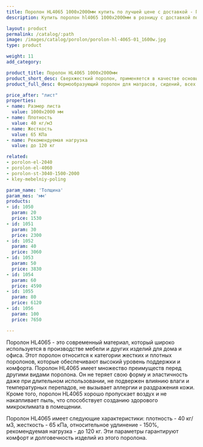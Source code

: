 ```yaml
---
title: Поролон HL4065 1000х2000мм купить по лучшей цене с доставкой - Поролоныч
description: Купить поролон hl4065 1000х2000мм в розницу с доставкой по Москве в интернет-магазине Поролоныча.

layout: product
permalink: /catalog/:path
image: /images/catalog/porolon/porolon-hl-4065-01_1600w.jpg
type: product

weight: 11
add_category: 

product_title: Поролон HL4065 1000х2000мм
product_short_desc: Сверхжесткий поролон, применяется в качестве основы для матрасов, сидений диванов и т.д.
product_full_desc: Формообразующий поролон для матрасов, сидений, всех элементов диванов и т.д. Рекомендуется использовать в качестве основного (несущего) слоя матрасов и диванов в комбинации со смягчающим слоем из поролона другой марки. Отличается долговечностью и комфортностью.

price_after: "лист"
properties:
- name: Размер листа
  value: 1000х2000 мм
- name: Плотность
  value: 40 кг/м3
- name: Жесткость
  value: 65 КПа
- name: Рекомендуемая нагрузка
  value: до 120 кг

related:
- porolon-el-2040
- porolon-el-4060
- porolon-st-3040-1500-2000
- kley-mebelniy-poling

param_name: 'Толщина'
param_mes: 'мм'
products:
- id: 1050
  param: 20
  price: 1530
- id: 1051
  param: 30
  price: 2300
- id: 1052
  param: 40
  price: 3060
- id: 1053
  param: 50
  price: 3830
- id: 1054
  param: 60
  price: 4590
- id: 1055
  param: 80
  price: 6120
- id: 1056
  param: 100
  price: 7650

---
```

Поролон HL4065 - это современный материал, который широко используется в производстве мебели и других изделий для дома и офиса. Этот поролон относится к категории жестких и плотных поролонов, которые обеспечивают высокий уровень поддержки и комфорта. Поролон HL4065 имеет множество преимуществ перед другими видами поролона. Он не теряет свою форму и эластичность даже при длительном использовании, не подвержен влиянию влаги и температурных перепадов, не вызывает аллергии и раздражения кожи. Кроме того, поролон HL4065 хорошо пропускает воздух и не накапливает пыль, что способствует созданию здорового микроклимата в помещении.

Поролон HL4065 имеет следующие характеристики: плотность - 40 кг/м3, жесткость - 65 кПа, относительное удлинение - 150%, рекомендуемая нагрузка - до 120 кг. Эти параметры гарантируют комфорт и долговечность изделий из этого поролона.